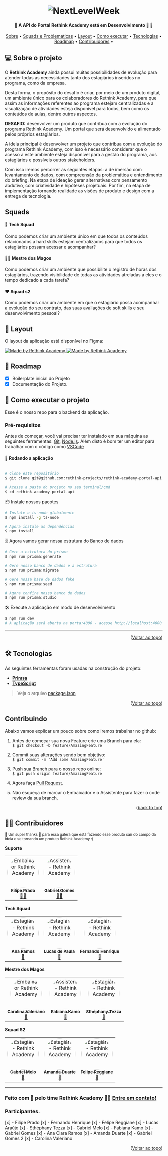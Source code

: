 <div id="top"></div>
<h1 align="center">
    <img alt="NextLevelWeek" title="#NextLevelWeek" src="https://github.com/rethink-projects/rethink-academy-portal/blob/main/public/logo.png?raw=true" />
</h1>
<h4 align="center"> 
	🚧  A API do Portal Rethink Academy está em Desenvolvimento 🚀 🚧
</h4>

<p align="center">
 <a href="#-sobre">Sobre</a> •
 <a href="#-squads">Squads e Problematicas</a> • 
 <a href="#-layout">Layout</a> • 
 <a href="#-como-executar-o-projeto">Como executar</a> • 
 <a href="#-tecnologias">Tecnologias</a> • 
 <a href="#-roadmap">Roadmap</a> • 
 <a href="#-contribuidores">Contribuidores</a> • 
</p>

## 💻 Sobre o projeto

<div id="#-sobre"></div>
<p>O <strong>Rethink Academy</strong> ainda possui muitas possibilidades de evolução para atender todas as necessidades tanto dos estagiários inseridos no programa, como da empresa.

Desta forma, o propósito do desafio é criar, por meio de um produto digital, um ambiente único para os colaboradores do Rethink Academy, para que assim as informações referentes ao programa estejam centralizadas e a visualização de atividades esteja disponível para todos, bem como os conteúdos de aulas, dentre outros aspectos.

<strong>DESAFIO:</strong> desenvolver um produto que contribua com a evolução do programa Rethink Academy. Um portal que será desenvolvido e alimentado pelos próprios estagiários.

A ideia principal é desenvolver um projeto que contribua com a evolução do programa Rethink Academy, com isso é necessário considerar que o acesso a este ambiente esteja disponível para a gestão do programa, aos estagiários e possíveis outros stakeholders.

Com isso iremos percorrer as seguintes etapas: a de imersão com levantamento de dados, com compreensão da problemática e entendimento do briefing. Na etapa de ideação gerar alternativas com pensamento abdutivo, com criatividade e hipóteses projetuais. Por fim, na etapa de implementação tornando realidade as visões de produto e design com a entrega de tecnologia.

</p>

## Squads

<div id="#-squads"></div>

#### 🥷 Tech Squad

<p>Como podemos criar um ambiente único em que todos os conteúdos relacionados a hard skills estejam centralizados para que todos os estagiários possam acessar e acompanhar?</p>

#### 🧙‍♂️ Mestre dos Magos

<p>Como podemos criar um ambiente que possibilite o registro de horas dos estagiários, trazendo visibilidade de todas as atividades atreladas a eles e o tempo dedicado a cada tarefa?</p>

#### ❤️ Squad s2

<p>Como podemos criar um ambiente em que o estagiário possa acompanhar a evolução do seu contrato, das suas avaliações de soft skills e seu desenvolvimento pessoal?</p>

## 🎨 Layout

O layout da aplicação está disponível no Figma:

<a href="https://www.figma.com/file/EBZhQTuJxfdbIAXmlCFfvv/Design-System---Rethink-Portal">
  <img alt="Made by Rethink Academy" src="https://img.shields.io/badge/Figma-Design%20System-brightgreen">
</a>

<a href="https://www.figma.com/file/EBZhQTuJxfdbIAXmlCFfvv/Design-System---Rethink-Portal">
  <img alt="Made by Rethink Academy" src="https://img.shields.io/badge/Figma-Layout-yellowgreen">
</a>

## 🎢 Roadmap

<div id="#-roadmap"></div>

- [x] Boilerplate inicial do Projeto
- [x] Documentação do Projeto.

## 🚀 Como executar o projeto

Esse é o nosso repo para o backend da aplicação.

### Pré-requisitos

Antes de começar, você vai precisar ter instalado em sua máquina as seguintes ferramentas:
[Git](https://git-scm.com), [Node.js](https://nodejs.org/en/).
Além disto é bom ter um editor para trabalhar com o código como [VSCode](https://code.visualstudio.com/)

#### 🧭 Rodando a aplicação

```bash

# Clone este repositório
$ git clone git@github.com:rethink-projects/rethink-academy-portal-api.git

# Acesse a pasta do projeto no seu terminal/cmd
$ cd rethink-academy-portal-api

```

📦 Instale nossos pacotes

```bash
# Instale o ts-node globalmente
$ npm install -g ts-node

# Agora instale as dependências
$ npm install

```

🗄 Agora vamos gerar nossa estrutura do Banco de dados

```bash
# Gere a estrutura do prisma
$ npm run prisma:generate

# Gere nosso banco de dados e a estrutura
$ npm run prisma:migrate

# Gere nossa base de dados fake
$ npm run prisma:seed

# Agora confira nosso banco de dados
$ npm run prisma:studio

```

<p>🛠 Execute a aplicação em modo de desenvolvimento</p>

```bash
$ npm run dev
# A aplicação será aberta na porta:4000 - acesse http://localhost:4000
```

---

<p align="right">(<a href="#top">Voltar ao topo</a>)</p>

## 🛠 Tecnologias

As seguintes ferramentas foram usadas na construção do projeto:

- **[Primsa](https://prisma.io)**
- **[TypeScript](https://www.typescriptlang.org/)**

> Veja o arquivo [package.json](https://github.com/rethink-projects/rethink-academy-portal/package.json)

<p align="right">(<a href="#top">Voltar ao topo</a>)</p>

## Contribuindo

Abaixo vamos explicar um pouco sobre como iremos trabalhar no github:

1. Antes de começar sua nova Feature crie uma Branch para ela:<br>
   `$ git checkout -b feature/AmazingFeature`
   <br>

2. Commit suas alterações sendo bem objetivo:<br>
   `$ git commit -m 'Add some AmazingFeature'`
   <br>
3. Push sua Branch para o nosso repo online:<br>
   `$ git push origin feature/AmazingFeature`
   <br>
4. Agora faça [Pull Request](https://github.com/rethink-projects/rethink-academy-portal/pulls).
5. Não esqueça de marcar o Embaixador e o Assistente para fazer o code review da sua branch.

<p align="right">(<a href="#top">back to top</a>)</p>

## 👨‍💻 Contribuidores

<small>💚 Um super thanks 👏 para essa galera que está fazendo esse produto sair do campo da ideia e se tornando um produto Rethink Academy :)</small>

<table>
  <strong>Suporte</strong>
  <tr>
    <td align="center"><a href="https://rethink.dev"><img style="border-radius: 50%;" src="https://avatars.githubusercontent.com/u/46483368?v=4" width="100px;" alt="Embaixador Rethink Academy"/><br /><sub><b>Filipe Prado</b></sub></a><br /><a href="https://rethink.dev" title="Embaixador Rethink Academy">👨‍🚀</a></td>
    <td align="center"><a href="https://rethink.dev"><img style="border-radius: 50%;" src="https://avatars.githubusercontent.com/u/82178938?v=4" width="100px;" alt="Assistente - Rethink Academy"/><br /><sub><b>Gabriel Gomes</b></sub></a><br /><a href="https://rethink.dev" title="Assistente - Rethink Academy">👨‍🚀</a></td>
  </tr>
</table>
<table>
  <strong>Tech Squad</strong>
  <tr>
    <td align="center"><a href="https://rethink.dev"><img style="border-radius: 50%;" src="https://avatars.githubusercontent.com/u/102759771?v=4" width="100px;" alt="Estagiário - Rethink Academy"/><br /><sub><b>Ana Ramos</b></sub></a><br /><a href="https://rethink.dev" title="Estagiário - Rethink Academy">🥷</a></td>
      <td align="center"><a href="https://rethink.dev"><img style="border-radius: 50%;" src="https://avatars.githubusercontent.com/u/102822686?v=4" width="100px;" alt="Estagiário - Rethink Academy"/><br /><sub><b>Lucas de Paula</b></sub></a><br /><a href="https://rethink.dev" title="Estagiário - Rethink Academy">🥷</a></td>
      <td align="center"><a href="https://rethink.dev"><img style="border-radius: 50%;" src="https://avatars.githubusercontent.com/u/64514117?v=4" width="100px;" alt="Estagiário - Rethink Academy"/><br /><sub><b>Fernando Henrique</b></sub></a><br /><a href="https://rethink.dev" title="Estagiário - Rethink Academy">🥷</a></td>
      
  </tr>
</table>
 <table>
 <strong>Mestre dos Magos</strong>
  <tr>
   <td align="center"><a href="https://rethink.dev"><img style="border-radius: 50%;" src="https://avatars.githubusercontent.com/u/102779256?v=4" width="100px;" alt="Embaixador Rethink Academy"/><br /><sub><b>Carolina Valeriano</b></sub></a><br /><a href="https://rethink.dev" title="Embaixador Rethink Academy">🥷</a></td>
    <td align="center"><a href="https://rethink.dev"><img style="border-radius: 50%;" src="https://avatars.githubusercontent.com/u/102757800?v=4" width="100px;" alt="Assistente - Rethink Academy"/><br /><sub><b>Fabiana Kamo</b></sub></a><br /><a href="https://rethink.dev" title="Assistente - Rethink Academy">🥷</a></td>
     <td align="center"><a href="https://rethink.dev"><img style="border-radius: 50%;" src="https://avatars.githubusercontent.com/u/102760281?v=4" width="100px;" alt="Estagiário - Rethink Academy"/><br /><sub><b>Sthéphany Tezza</b></sub></a><br /><a href="https://rethink.dev" title="Estagiário - Rethink Academy">🥷</a></td>
    
  </table>
  <table>
  <strong>Squad S2</strong>
    <td align="center"><a href="https://rethink.dev"><img style="border-radius: 50%;" src="https://avatars.githubusercontent.com/u/102760382?v=4" width="100px;" alt="Estagiário - Rethink Academy"/><br /><sub><b>Gabriel Melo</b></sub></a><br /><a href="https://rethink.dev" title="Estagiário - Rethink Academy">🥷</a></td>
     <td align="center"><a href="https://rethink.dev"><img style="border-radius: 50%;" src="https://avatars.githubusercontent.com/u/102760437?v=4" width="100px;" alt="Estagiário - Rethink Academy"/><br /><sub><b>Amanda Duarte</b></sub></a><br /><a href="https://rethink.dev" title="Estagiário - Rethink Academy">🥷</a></td>
      <td align="center"><a href="https://rethink.dev"><img style="border-radius: 50%;" src="https://avatars.githubusercontent.com/u/102805505?v=4" width="100px;" alt="Estagiário - Rethink Academy"/><br /><sub><b>Felipe Reggiane</b></sub></a><br /><a href="https://rethink.dev" title="Estagiário - Rethink Academy">🥷</a></td>
  </tr>
</table>

---

### Feito com 💚 pelo time Rethink Academy 👋🏽 [Entre em contato!](https://github.com/filiperethink)

### Participantes.

[x] - Filipe Prado
[x] - Fernando Henrique
[x] - Felipe Reggiane
[x] - Lucas Araújo
[x] - Sthéphany Tezza
[x] - Gabriel Melo
[x] - Fabiana Kamo
[x] - Gabriel Gomes
[x] - Ana Clara Ramos
[x] - Amanda Duarte
[x] - Gabriel Gomes 2
[x] - Carolina Valeriano

<p align="right">(<a href="#top">Voltar ao topo</a>)</p>
